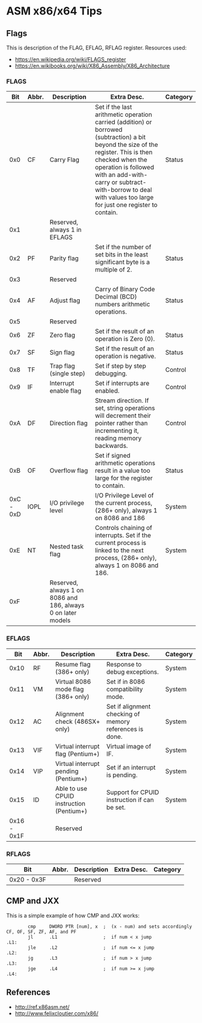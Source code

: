 # ASM x86/x64 Tips

## Flags

This is description of the FLAG, EFLAG, RFLAG register.
Resources used: 
* https://en.wikipedia.org/wiki/FLAGS_register
* https://en.wikibooks.org/wiki/X86_Assembly/X86_Architecture


### FLAGS

Bit | Abbr. | Description | Extra Desc. | Category
----|-------|-------------|-------------|---------
0x0 | CF | Carry Flag | Set if the last arithmetic operation carried (addition) or borrowed (subtraction) a bit beyond the size of the register. This is then checked when the operation is followed with an add-with-carry or subtract-with-borrow to deal with values too large for just one register to contain. | Status
0x1 |  | Reserved, always 1 in EFLAGS  |  |
0x2 | PF | Parity flag | Set if the number of set bits in the least significant byte is a multiple of 2. | Status
0x3 |  | Reserved |  |
0x4 | AF | Adjust flag | Carry of Binary Code Decimal (BCD) numbers arithmetic operations. | Status
0x5 |  | Reserved |  |
0x6 | ZF | Zero flag | Set if the result of an operation is Zero (0). | Status
0x7 | SF | Sign flag | Set if the result of an operation is negative. | Status
0x8 | TF | Trap flag (single step) | Set if step by step debugging. | Control
0x9 | IF | Interrupt enable flag | Set if interrupts are enabled. | Control
0xA | DF | Direction flag |  Stream direction. If set, string operations will decrement their pointer rather than incrementing it, reading memory backwards. | Control
0xB | OF | Overflow flag | Set if signed arithmetic operations result in a value too large for the register to contain. | Status
0xC - 0xD | IOPL | I/O privilege level |  I/O Privilege Level of the current process, (286+ only), always 1 on 8086 and 186 | System
0xE | NT | Nested task flag | Controls chaining of interrupts. Set if the current process is linked to the next process, (286+ only), always 1 on 8086 and 186. | System
0xF |  | Reserved, always 1 on 8086 and 186, always 0 on later models |  |

### EFLAGS

 Bit | Abbr. | Description | Extra Desc. | Category
-----|-------|-------------|-------------|---------
0x10 | RF | Resume flag (386+ only) | Response to debug exceptions. | System
0x11 | VM | Virtual 8086 mode flag (386+ only)  | Set if in 8086 compatibility mode. | System
0x12 | AC | Alignment check (486SX+ only) | Set if alignment checking of memory references is done. | System
0x13 | VIF | Virtual interrupt flag (Pentium+) | Virtual image of IF. | System
0x14 | VIP | Virtual interrupt pending (Pentium+) | Set if an interrupt is pending. | System
0x15 | ID | Able to use CPUID instruction (Pentium+) | Support for CPUID instruction if can be set. | System
0x16 - 0x1F |  | Reserved |  |

### RFLAGS

Bit | Abbr. | Description | Extra Desc. | Category
----|-------|-------------|-------------|---------
0x20 - 0x3F |  | Reserved |  |


## CMP and JXX

This is a simple example of how CMP and JXX works:


```
        cmp     DWORD PTR [num], x  ;  (x - num) and sets accordingly CF, OF, SF, ZF, AF, and PF
        jl      .L1                 ;  if num < x jump
.L1:
        jle     .L2                 ;  if num <= x jump
.L2:
        jg      .L3                 ;  if num > x jump
.L3:
        jge     .L4                 ;  if num >= x jump
.L4:
```

## References

* http://ref.x86asm.net/
* http://www.felixcloutier.com/x86/
